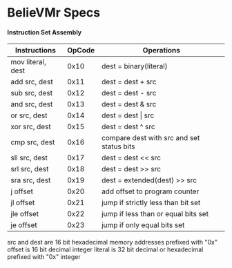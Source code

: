 # BelieVMr Specs

#### Instruction Set Assembly

| Instructions      | OpCode | Operations                                |
| ----------------- | ------ | ----------------------------------------- |
| mov literal, dest | 0x10   | dest = binary(literal)                    |
| add src, dest     | 0x11   | dest = dest + src                         |
| sub src, dest     | 0x12   | dest = dest - src                         |
| and src, dest     | 0x13   | dest = dest & src                         |
| or src, dest      | 0x14   | dest = dest \| src                        |
| xor src, dest     | 0x15   | dest = dest ^ src                         |
| cmp src, dest     | 0x16   | compare dest with src and set status bits |
| sll src, dest     | 0x17   | dest = dest << src                        |
| srl src, dest     | 0x18   | dest = dest >> src                        |
| sra src, dest     | 0x19   | dest = extended(dest) >> src              |
| j offset          | 0x20   | add offset to program counter             |
| jl offset         | 0x21   | jump if strictly less than bit set        |
| jle offset        | 0x22   | jump if less than or equal bits set       |
| je offset         | 0x23   | jump if only equal bits set               |

src and dest are 16 bit hexadecimal memory addresses prefixed with "0x"
offset is 16 bit decimal integer
literal is 32 bit decimal or hexadecimal prefixed with "0x" integer